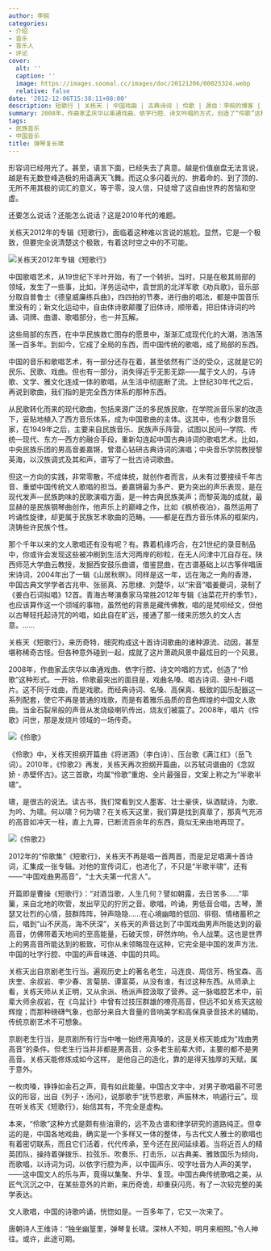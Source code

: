 ```yaml
---
author: 李皖
categories:
- 介绍
- 音乐
- 音乐人
- 评论
cover:
  alt: ''
  caption: ''
  image: https://images.soomal.cc/images/doc/20121206/00025324.webp
  relative: false
date: '2012-12-06T15:38:11+08:00'
description: 短歌行 | 关栋天 | 中国戏曲 | 古典诗词 | 伶歌 | 源自：李皖的博客 | 版权：转载 |  平均/总评分：10.00/20
summary: 2008年，作曲家孟庆华以串通戏曲、依字行腔、诗文吟唱的方式，创造了“伶歌”这种形式。一开始，伶歌最突出的面目是，戏曲名嗓、唱古诗词、录Hi-Fi唱片。这不同于戏曲，而是戏歌。而经典诗词、名嗓、高保真、极致的国乐配器这一系列配套，使它不再是普通的戏歌，而是有着雅乐品质的音色辉煌的中国文人歌曲……
tags:
- 民族音乐
- 中国音乐
title: 弹琴复长啸
---
```


形容词已经用光了。甚至，语言下面，已经失去了真意。越是价值崩盘无法言说，越是有无数登峰造极的用语满天飞舞。而这众多闪着光的、拚着命的、到了顶的、无所不用其极的词汇的意义，等于零，没人信，只徒增了这自由世界的苦恼和空虚。

还要怎么说话？还能怎么说话？这是2010年代的难题。

关栋天2012年的专辑《短歌行》，面临着这种难以言说的尴尬。显然，它是一个极致，但要完全说清楚这个极致，有着这时空之中的不可能。

![关栋天2012年专辑《短歌行》](https://images.soomal.cc/images/doc/20121206/00025324.webp)





中国歌唱艺术，从19世纪下半叶开始，有了一个转折。当时，只是在极其局部的领域，发生了一些事，比如，洋务运动中，袁世凯的北洋军歌《劝兵歌》，音乐部分取自普鲁士《德皇威廉练兵曲》，四四拍的节奏，进行曲的唱法，都是中国音乐里没有的；新文化运动中，自由体诗歌颠覆了旧体诗，顺带着，把旧体诗词的吟诵、词牌、曲谱、歌唱部分，也一并瓦解。

这些局部的东西，在中华民族救亡图存的愿景中，渐渐汇成现代化的大潮，浩浩荡荡一百多年。到如今，它成了全局的东西，而中国传统的歌唱，成了局部的东西。

中国的音乐和歌唱艺术，有一部分还存在着，甚至依然有广泛的受众，这就是它的民乐、民歌、戏曲。但也有一部分，消失得近乎无影无踪――属于文人的，与诗歌、文学、雅文化连成一体的歌唱，从生活中彻底断了流。上世纪30年代之后，再说到歌曲，我们指的是完全西方体系的那种东西。

从民歌转化而来的现代歌曲，包括来源广泛的多民族民歌，在学院派音乐家的改造下，妥贴地植入了西方音乐体系，成为中国歌曲的主体。这其中，也有少数音乐家，在1949年之后，主要来自民族音乐、民族声乐阵营，试图以民间―学院、传统―现代、东方―西方的融合手段，重新勾连起中国古典诗词的歌唱艺术。比如，中央民族乐团的男高音姜嘉锵，曾潜心钻研古典诗词的演唱；中央音乐学院教授黎英海，以汉族调式及其和声，谱写了一批古诗词歌曲。

但这一方向的实践，非常零散，不成体统，就创作者而言，从未有过要接续千年古音、重塑中国传统文人歌唱的担当。姜嘉锵最为多产、更为突出的声乐表现，是在现代发声―民族韵味的民歌演唱方面，是一种古典民族美声；而黎英海的成就，最显赫的是民族钢琴曲创作，他声乐上的巅峰之作，比如《枫桥夜泊》，虽然运用了吟诵性旋律，却更属于民族艺术歌曲的范畴。――都是在西方音乐体系的框架内，浇铸些许民族个性。

那个千年以来的文人歌唱还有没有呢？有。靠着机缘巧合，在21世纪的录音制品中，你或许会发现这些被冲刷到生活大河两岸的砂粒，在无人问津中兀自存在。陕西师范大学曲云教授，发掘西安鼓乐曲谱，借鉴昆曲，在古谱基础上以古筝伴唱唐宋诗词，2004年出了一辑《山居秋暝》。同样是这一年，远在海之一角的香港，中国古典文学学者古兆申、张丽真、苏思棣、刘楚华，以“宋音”唱姜夔词，录制了《姜白石词拟唱》12首。青海古琴演奏家马常胜2012年专辑《油菜花开的季节》，也应该算作这一个领域的事物，虽然他的背景是藏传佛教，唱的是梵呗经文，但他以古琴轻托起诗咒的吟唱，如此自在旷远，接通了那一缕来历悠久的文人古意。……

关栋天《短歌行》，来历奇特，细究构成这十首诗词歌曲的诸种源流、动因，甚至堪称稀奇古怪。但各种意外碰到一起，成就了这片萧疏风景中最炫目的一个风景。

2008年，作曲家孟庆华以串通戏曲、依字行腔、诗文吟唱的方式，创造了“伶歌”这种形式。一开始，伶歌最突出的面目是，戏曲名嗓、唱古诗词、录Hi-Fi唱片。这不同于戏曲，而是戏歌。而经典诗词、名嗓、高保真、极致的国乐配器这一系列配套，使它不再是普通的戏歌，而是有着雅乐品质的音色辉煌的中国文人歌曲。当金石裂帛般的声音从发烧级喇叭传出，烧友们被震了。2008年，唱片《伶歌》问世，那是发烧片领域的一场传奇。

![《伶歌》](https://images.soomal.cc/images/doc/20121206/00025330.webp)





《伶歌》中，关栋天担纲开篇曲《将进酒》（李白诗）、压台歌《满江红》（岳飞词）。2010年，《伶歌2》再发，关栋天再次担纲开篇曲，以苏轼词谱曲的《念奴娇・赤壁怀古》。这三首歌，均属“伶歌”重炮、全片最强音，文案上称之为“半歌半啸”。

啸，是很古的说法。读古书，我们常看到文人墨客、壮士豪侠，纵酒赋诗，为歌、为吟、为啸。何以啸？何为啸？在关栋天这里，我们算是找到真章了，那真气充沛的高音如冲天一柱，直上九霄，已断流百余年的东西，竟似无来由地再现了。

![《伶歌2》](https://images.soomal.cc/images/doc/20121206/00025332.webp)





2012年的“伶歌集”《短歌行》，关栋天不再是唱一首两首，而是足足唱满十首诗词，汇集成一张专辑。对他的宣传词汇，也进化了，不只是“半歌半啸”，还有――“中国戏曲男高音”，“士大夫第一代言人”。

开篇即是曹操《短歌行》：“对酒当歌，人生几何？譬如朝露，去日苦多……”筚篥，来自北地的吹管，发出罕见的狞厉之音。歌唱，吟诵，男低音合唱，古琴，萧瑟又壮烈的心情，鼓群阵阵，钟声隐隐……在心境幽暗的低回、徘徊、情绪蓄积之后，唱到“山不厌高，海不厌深”，关栋天的声音达到了中国戏曲男声所能达到的最高音，仿佛带着天地间的至高能量，石破天惊，砰然炸响，令人战栗。这也是世界上的男高音所能达到的极致，可你从未领略现在这种，它完全是中国的发声方法、中国的吐字行腔、中国的声音味道、中国的共鸣。

关栋天出自京剧老生行当。遍观历史上的著名老生，马连良、周信芳、杨宝森、高庆奎、余叔岩、李少春、言菊朋、谭富英，从没有谁，有过这种东西。从师承上看，关栋天师从关正明，又从余派、杨派声腔汲取了营养。这一脉唱腔艺术中，前辈大师余叔岩，在《乌盆计》中曾有过技压群雄的嘹亮高音，但远不如关栋天这般辉煌；而那种磅礴气象，也部分来自大音量的音响美学和高保真录音技术的辅助，传统京剧艺术不可想象。

京剧老生行当，是京剧所有行当中唯一始终用真嗓的，这是关栋天能成为“戏曲男高音”的条件。但老生行当并非都是男高音，众多老生前辈大师，主要的都不是男高音。关栋天能修炼成如今这样， 是他自己的造化，靠的是得天独厚的天赋，属于意外。

一枚肉嗓，铮铮如金石之声，竟有如此能量。中国古文字中，对男子歌唱最不可思议的形容，出自《列子・汤问》，说那歌手“抚节悲歌，声振林木，响遏行云”。现在听关栋天《短歌行》，始信其有，不完全是虚构。

本来，“伶歌”这种方式是颇有些油滑的，远不及古谱和律学研究的道路纯正。但幸运的是，中国各地戏曲，确实是一个多样又一体的整体，与古代文人雅士的歌唱也有着密切联系，而且它们活着，代代传承，至今还在民间延续着。当将近百人的精英团队，操持着弹拨乐、拉弦乐、吹奏乐、打击乐，以古典美、雅致国乐为倾向，而歌唱，以诗词为词，以依字行腔为声，以中国声乐、咬字吐音为人声的美学，――这中国文人的乐与声，竟得以集聚、升华、复现。中国古典传统歌唱之美，从匠气沉沉之中，在某些意外的片断，来历奇诡，却重获闪亮，有了一次较完整的美学表达。

文人歌唱，中国的诗歌吟诵，恍惚如是。一百多年了，它又一次来了。

唐朝诗人王维诗：“独坐幽篁里，弹琴复长啸。深林人不知，明月来相照。”令人神往。或许，此途可期。
